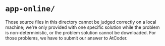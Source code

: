 # `app-online/`

Those source files in this directory cannot be judged correctly on a local machine; we're only provided with one specific solution while the problem is non-deterministic, or the problem solution cannot be downloaded. For those problems, we have to submit our answer to AtCoder.


